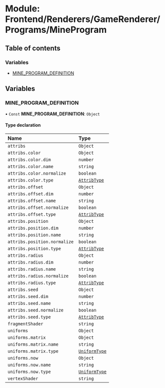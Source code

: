 # Module: Frontend/Renderers/GameRenderer/Programs/MineProgram

## Table of contents

### Variables

- [MINE_PROGRAM_DEFINITION](Frontend_Renderers_GameRenderer_Programs_MineProgram.md#mine_program_definition)

## Variables

### MINE_PROGRAM_DEFINITION

• `Const` **MINE_PROGRAM_DEFINITION**: `Object`

#### Type declaration

| Name                         | Type                                                                                 |
| :--------------------------- | :----------------------------------------------------------------------------------- |
| `attribs`                    | `Object`                                                                             |
| `attribs.color`              | `Object`                                                                             |
| `attribs.color.dim`          | `number`                                                                             |
| `attribs.color.name`         | `string`                                                                             |
| `attribs.color.normalize`    | `boolean`                                                                            |
| `attribs.color.type`         | [`AttribType`](../enums/Frontend_Renderers_GameRenderer_EngineTypes.AttribType.md)   |
| `attribs.offset`             | `Object`                                                                             |
| `attribs.offset.dim`         | `number`                                                                             |
| `attribs.offset.name`        | `string`                                                                             |
| `attribs.offset.normalize`   | `boolean`                                                                            |
| `attribs.offset.type`        | [`AttribType`](../enums/Frontend_Renderers_GameRenderer_EngineTypes.AttribType.md)   |
| `attribs.position`           | `Object`                                                                             |
| `attribs.position.dim`       | `number`                                                                             |
| `attribs.position.name`      | `string`                                                                             |
| `attribs.position.normalize` | `boolean`                                                                            |
| `attribs.position.type`      | [`AttribType`](../enums/Frontend_Renderers_GameRenderer_EngineTypes.AttribType.md)   |
| `attribs.radius`             | `Object`                                                                             |
| `attribs.radius.dim`         | `number`                                                                             |
| `attribs.radius.name`        | `string`                                                                             |
| `attribs.radius.normalize`   | `boolean`                                                                            |
| `attribs.radius.type`        | [`AttribType`](../enums/Frontend_Renderers_GameRenderer_EngineTypes.AttribType.md)   |
| `attribs.seed`               | `Object`                                                                             |
| `attribs.seed.dim`           | `number`                                                                             |
| `attribs.seed.name`          | `string`                                                                             |
| `attribs.seed.normalize`     | `boolean`                                                                            |
| `attribs.seed.type`          | [`AttribType`](../enums/Frontend_Renderers_GameRenderer_EngineTypes.AttribType.md)   |
| `fragmentShader`             | `string`                                                                             |
| `uniforms`                   | `Object`                                                                             |
| `uniforms.matrix`            | `Object`                                                                             |
| `uniforms.matrix.name`       | `string`                                                                             |
| `uniforms.matrix.type`       | [`UniformType`](../enums/Frontend_Renderers_GameRenderer_EngineTypes.UniformType.md) |
| `uniforms.now`               | `Object`                                                                             |
| `uniforms.now.name`          | `string`                                                                             |
| `uniforms.now.type`          | [`UniformType`](../enums/Frontend_Renderers_GameRenderer_EngineTypes.UniformType.md) |
| `vertexShader`               | `string`                                                                             |
